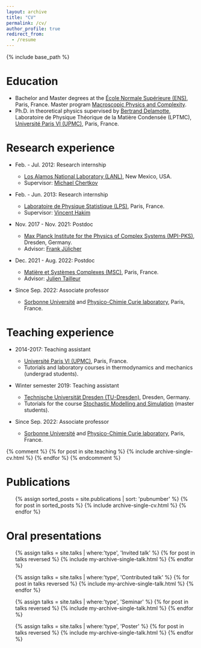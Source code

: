 ```yaml
---
layout: archive
title: "CV"
permalink: /cv/
author_profile: true
redirect_from:
  - /resume
---
```


{% include base_path %}

Education
======
* Bachelor and Master degrees at the [École Normale Supérieure (ENS)](https://www.ens.psl.eu/), Paris, France. Master program [Macroscopic Physics and Complexity](https://www.phys.ens.fr/fr/formations/m2-icfp).
* Ph.D. in theoretical physics supervised by [Bertrand Delamotte](https://www.lptmc.jussieu.fr/users/delamotte), Laboratoire de Physique Théorique de la Matière Condensée (LPTMC), [Université Paris VI (UPMC)](https://www.sorbonne-universite.fr/), Paris, France.

Research experience
======
* Feb. - Jul. 2012: Research internship
  * [Los Alamos National Laboratory (LANL)](https://www.lanl.gov/), New Mexico, USA.
  * Supervisor: [Michael Chertkov](https://sites.google.com/site/mchertkov/)

* Feb. - Jun. 2013: Research internship
  * [Laboratoire de Physique Statistique (LPS)](http://www.lps.ens.fr/), Paris, France.
  * Supervisor: [Vincent Hakim](http://www.lps.ens.fr/~hakim/)

* Nov. 2017 - Nov. 2021: Postdoc
  * [Max Planck Institute for the Physics of Complex Systems (MPI-PKS)](https://www.pks.mpg.de/), Dresden, Germany.
  * Advisor: [Frank Jülicher](https://www.pks.mpg.de/biological-physics/frank-juelicher/)

* Dec. 2021 - Aug. 2022: Postdoc
  * [Matière et Systèmes Complexes (MSC)](http://www.msc.univ-paris-diderot.fr/), Paris, France.
  * Advisor: [Julien Tailleur](http://www.msc.univ-paris-diderot.fr/~jtailleu/index.html)
  
* Since Sep. 2022: Associate professor
  *  [Sorbonne Université](https://www.sorbonne-universite.fr/en) and [Physico-Chimie Curie laboratory](https://institut-curie.org/unit/umr168), Paris, France.

Teaching experience
======
* 2014-2017: Teaching assistant
  * [Université Paris VI (UPMC)](https://www.sorbonne-universite.fr/), Paris, France.
  * Tutorials and laboratory courses in thermodynamics and mechanics (undergrad students).

* Winter semester 2019: Teaching assistant
  * [Technische Universität Dresden (TU-Dresden)](https://tu-dresden.de/?set_language=en), Dresden, Germany.
  * Tutorials for the course [Stochastic Modelling and Simulation](https://sbalzarini-lab.org/?q=education/courses/stochastics) (master students).  
  
* Since Sep. 2022: Associate professor
  * [Sorbonne Université](https://www.sorbonne-universite.fr/en) and [Physico-Chimie Curie laboratory](https://institut-curie.org/unit/umr168), Paris, France.

{% comment %}
{% for post in site.teaching %}
    {% include archive-single-cv.html %}
    {% endfor %}
{% endcomment %}

Publications
======
<ul>
  {% assign sorted_posts = site.publications | sort: 'pubnumber' %}
  {% for post in sorted_posts %}
      {% include archive-single-cv.html %}
  {% endfor %}
</ul>


Oral presentations
======
<ul>
    {% assign talks = site.talks | where:'type', 'Invited talk' %}
    {% for post in talks reversed %}
      {% include my-archive-single-talk.html %}
    {% endfor %}
</ul>

<ul>
    {% assign talks = site.talks | where:'type', 'Contributed talk' %}
    {% for post in talks reversed %}
      {% include my-archive-single-talk.html %}
    {% endfor %}
</ul>

<ul>
    {% assign talks = site.talks | where:'type', 'Seminar' %}
    {% for post in talks reversed %}
      {% include my-archive-single-talk.html %}
    {% endfor %}
</ul>

<ul>
    {% assign talks = site.talks | where:'type', 'Poster' %}
    {% for post in talks reversed %}
      {% include my-archive-single-talk.html %}
    {% endfor %}
</ul>
